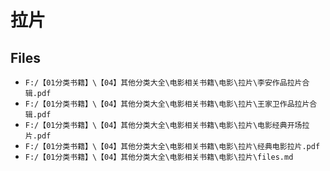 # 拉片

## Files

- `F:/【01分类书籍】\【04】其他分类大全\电影相关书籍\电影\拉片\李安作品拉片合辑.pdf`
- `F:/【01分类书籍】\【04】其他分类大全\电影相关书籍\电影\拉片\王家卫作品拉片合辑.pdf`
- `F:/【01分类书籍】\【04】其他分类大全\电影相关书籍\电影\拉片\电影经典开场拉片.pdf`
- `F:/【01分类书籍】\【04】其他分类大全\电影相关书籍\电影\拉片\经典电影拉片.pdf`
- `F:/【01分类书籍】\【04】其他分类大全\电影相关书籍\电影\拉片\files.md`
